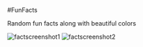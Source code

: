 #FunFacts

Random fun facts along with beautiful colors

![factscreenshot1](https://cloud.githubusercontent.com/assets/6983537/6474236/25c108f0-c1cd-11e4-86a8-f44812d564f0.png)
![factscreenshot2](https://cloud.githubusercontent.com/assets/6983537/6474237/25c1c2cc-c1cd-11e4-821f-768743fcd425.png)